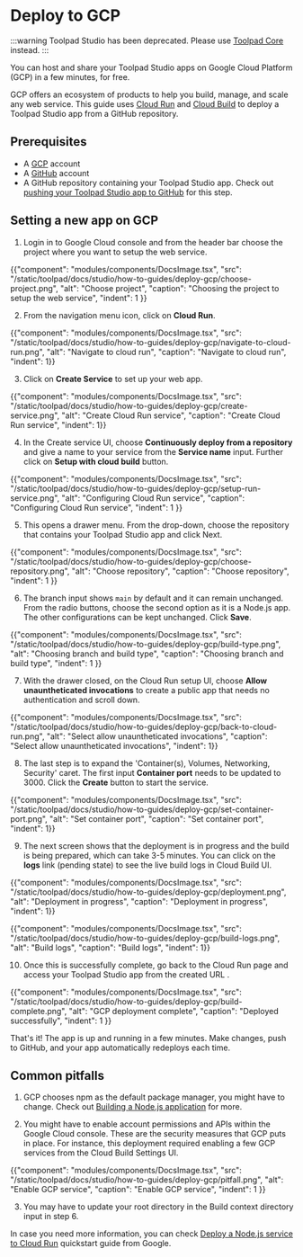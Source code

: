 # Deploy to GCP

:::warning
Toolpad Studio has been deprecated. Please use [Toolpad Core](/toolpad/) instead.
:::

<p class="description">You can host and share your Toolpad Studio apps on Google Cloud Platform (GCP) in a few minutes, for free.</p>

GCP offers an ecosystem of products to help you build, manage, and scale any web service. This guide uses [Cloud Run](https://cloud.google.com/run) and [Cloud Build](https://cloud.google.com/build) to deploy a Toolpad Studio app from a GitHub repository.

## Prerequisites

- A [GCP](https://console.cloud.google.com/) account
- A [GitHub](https://github.com) account
- A GitHub repository containing your Toolpad Studio app. Check out [pushing your Toolpad Studio app to GitHub](/toolpad/studio/how-to-guides/render-deploy/#pushing-your-toolpad-studio-app-to-github) for this step.

## Setting a new app on GCP

1. Login in to Google Cloud console and from the header bar choose the project where you want to setup the web service.

{{"component": "modules/components/DocsImage.tsx", "src": "/static/toolpad/docs/studio/how-to-guides/deploy-gcp/choose-project.png", "alt": "Choose project", "caption": "Choosing the project to setup the web service", "indent": 1 }}

2. From the navigation menu icon, click on **Cloud Run**.

{{"component": "modules/components/DocsImage.tsx", "src": "/static/toolpad/docs/studio/how-to-guides/deploy-gcp/navigate-to-cloud-run.png", "alt": "Navigate to cloud run", "caption": "Navigate to cloud run", "indent": 1}}

3. Click on **Create Service** to set up your web app.

{{"component": "modules/components/DocsImage.tsx", "src": "/static/toolpad/docs/studio/how-to-guides/deploy-gcp/create-service.png", "alt": "Create Cloud Run service", "caption": "Create Cloud Run service", "indent": 1}}

4. In the Create service UI, choose **Continuously deploy from a repository** and give a name to your service from the **Service name** input. Further click on **Setup with cloud build** button.

{{"component": "modules/components/DocsImage.tsx", "src": "/static/toolpad/docs/studio/how-to-guides/deploy-gcp/setup-run-service.png", "alt": "Configuring Cloud Run service", "caption": "Configuring Cloud Run service", "indent": 1 }}

5. This opens a drawer menu. From the drop-down, choose the repository that contains your Toolpad Studio app and click Next.

{{"component": "modules/components/DocsImage.tsx", "src": "/static/toolpad/docs/studio/how-to-guides/deploy-gcp/choose-repository.png", "alt": "Choose repository", "caption": "Choose repository", "indent": 1 }}

6. The branch input shows `main` by default and it can remain unchanged. From the radio buttons, choose the second option as it is a Node.js app. The other configurations can be kept unchanged. Click **Save**.

{{"component": "modules/components/DocsImage.tsx", "src": "/static/toolpad/docs/studio/how-to-guides/deploy-gcp/build-type.png", "alt": "Choosing branch and build type", "caption": "Choosing branch and build type", "indent": 1 }}

7. With the drawer closed, on the Cloud Run setup UI, choose **Allow unauntheticated invocations** to create a public app that needs no authentication and scroll down.

{{"component": "modules/components/DocsImage.tsx", "src": "/static/toolpad/docs/studio/how-to-guides/deploy-gcp/back-to-cloud-run.png", "alt": "Select allow unauntheticated invocations", "caption": "Select allow unauntheticated invocations", "indent": 1}}

8. The last step is to expand the 'Container(s), Volumes, Networking, Security' caret. The first input **Container port** needs to be updated to 3000. Click the **Create** button to start the service.

{{"component": "modules/components/DocsImage.tsx", "src": "/static/toolpad/docs/studio/how-to-guides/deploy-gcp/set-container-port.png", "alt": "Set container port", "caption": "Set container port", "indent": 1}}

9. The next screen shows that the deployment is in progress and the build is being prepared, which can take 3-5 minutes. You can click on the **logs** link (pending state) to see the live build logs in Cloud Build UI.

{{"component": "modules/components/DocsImage.tsx", "src": "/static/toolpad/docs/studio/how-to-guides/deploy-gcp/deployment.png", "alt": "Deployment in progress", "caption": "Deployment in progress", "indent": 1}}

{{"component": "modules/components/DocsImage.tsx", "src": "/static/toolpad/docs/studio/how-to-guides/deploy-gcp/build-logs.png", "alt": "Build logs", "caption": "Build logs", "indent": 1}}

10. Once this is successfully complete, go back to the Cloud Run page and access your Toolpad Studio app from the created URL .

{{"component": "modules/components/DocsImage.tsx", "src": "/static/toolpad/docs/studio/how-to-guides/deploy-gcp/build-complete.png", "alt": "GCP deployment complete", "caption": "Deployed successfully", "indent": 1 }}

That's it! The app is up and running in a few minutes. Make changes, push to GitHub, and your app automatically redeploys each time.

## Common pitfalls

1. GCP chooses npm as the default package manager, you might have to change. Check out [Building a Node.js application](https://cloud.google.com/docs/buildpacks/nodejs) for more.

2. You might have to enable account permissions and APIs within the Google Cloud console. These are the security measures that GCP puts in place. For instance, this deployment required enabling a few GCP services from the Cloud Build Settings UI.

{{"component": "modules/components/DocsImage.tsx", "src": "/static/toolpad/docs/studio/how-to-guides/deploy-gcp/pitfall.png", "alt": "Enable GCP service", "caption": "Enable GCP service", "indent": 1 }}

3. You may have to update your root directory in the Build context directory input in step 6.

In case you need more information, you can check [Deploy a Node.js service to Cloud Run](https://cloud.google.com/run/docs/quickstarts/build-and-deploy/deploy-nodejs-service) quickstart guide from Google.

